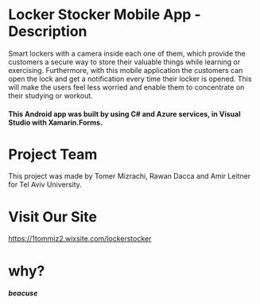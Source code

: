 # Locker Stocker Mobile App - Description

Smart lockers with a camera inside each one of them, which provide the customers a secure way to store their valuable things while learning or exercising. Furthermore, with this mobile application the customers can open the lock and get a notification every time their locker is opened. This will make the users feel less worried and enable them to concentrate on their studying or workout.

#### This Android app was built by using C# and Azure services, in Visual Studio with Xamarin.Forms.

# Project Team

This project was made by Tomer Mizrachi, Rawan Dacca and Amir Leitner for Tel Aviv University.

# Visit Our Site
https://1tommiz2.wixsite.com/lockerstocker


# why?
##### beacuse
